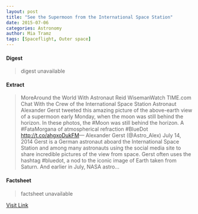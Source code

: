 ```yaml
---
layout: post
title: "See the Supermoon from the International Space Station"
date: 2015-07-06
categories: Astronomy
author: Mia Tramz
tags: [Spaceflight, Outer space]
---
```



#### Digest
>digest unavailable

#### Extract
>MoreAround the World With Astronaut Reid WisemanWatch TIME.com Chat With the Crew of the International Space Station Astronaut Alexander Gerst tweeted this amazing picture of the above-earth view of a supermoon early Monday, when the moon was still behind the horizon. In these photos, the #Moon was still behind the horizon. A #FataMorgana of atmospherical refraction #BlueDot http://t.co/ahgxoDukFM&mdash; Alexander Gerst (@Astro_Alex) July 14, 2014 Gerst is a German astronaut aboard the International Space Station and among many astronauts using the social media site to share incredible pictures of the view from space. Gerst often uses the hashtag #bluedot, a nod to the iconic image of Earth taken from Saturn. And earlier in July, NASA astro...

#### Factsheet
>factsheet unavailable

[Visit Link](http://time.com/2981417/supermoon-photo-international-space-station/)



